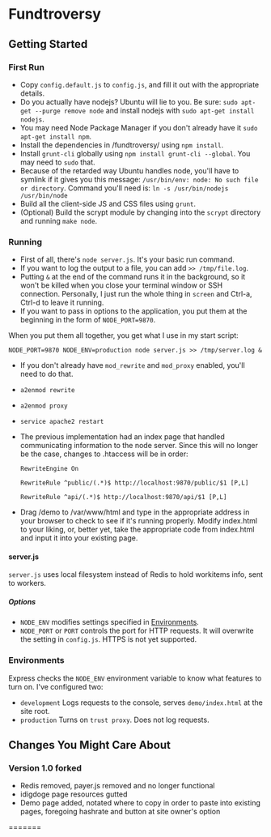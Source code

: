 # Fundtroversy

## Getting Started

### First Run

- Copy `config.default.js` to `config.js`, and fill it out with the appropriate details.
- Do you actually have nodejs? Ubuntu will lie to you. Be sure: `sudo apt-get --purge remove node` and
	install nodejs with `sudo apt-get install nodejs`.
- You may need Node Package Manager if you don't already have it `sudo apt-get install npm`.
- Install the dependencies in /fundtroversy/ using `npm install`.
- Install `grunt-cli` globally using `npm install grunt-cli --global`. You may need to `sudo` that.
- Because of the retarded way Ubuntu handles node, you'll have to symlink if it gives you this message: `/usr/bin/env: node: No such file or directory`. Command you'll need is: `ln -s /usr/bin/nodejs /usr/bin/node`
- Build all the client-side JS and CSS files using `grunt`.
- (Optional) Build the scrypt module by changing into the `scrypt` directory and running `make node`.

### Running

- First of all, there's `node server.js`. It's your basic run command.
- If you want to log the output to a file, you can add `>> /tmp/file.log`.
- Putting `&` at the end of the command runs it in the background, so it won't be killed when you close your terminal window or SSH connection. Personally, I just run the whole thing in `screen` and Ctrl-a, Ctrl-d to leave it running.
- If you want to pass in options to the application, you put them at the beginning in the form of `NODE_PORT=9870`.

When you put them all together, you get what I use in my start script:

`NODE_PORT=9870 NODE_ENV=production node server.js >> /tmp/server.log &`

- If you don't already have `mod_rewrite` and `mod_proxy` enabled, you'll need to do that.
- `a2enmod rewrite`
- `a2enmod proxy`
- `service apache2 restart`

- The previous implementation had an index page that handled communicating information to the node server. Since this will no longer be the case, changes to .htaccess will be in order:

    `RewriteEngine On`
    
    `RewriteRule ^public/(.*)$ http://localhost:9870/public/$1 [P,L]`
    
    `RewriteRule ^api/(.*)$ http://localhost:9870/api/$1 [P,L]`
    

- Drag /demo to /var/www/html and type in the appropriate address in your browser to check to see if it's running properly. Modify index.html to your liking, or, better yet, take the appropriate code from index.html and input it into your existing page.


#### server.js

`server.js` uses local filesystem instead of Redis to hold workitems info, sent to workers.

##### Options

- `NODE_ENV` modifies settings specified in [Environments](#environments).
- `NODE_PORT` or `PORT` controls the port for HTTP requests. It will overwrite the setting in `config.js`. HTTPS is not yet supported.

### Environments

Express checks the `NODE_ENV` environment variable to know what features to turn on. I've configured two:

- `development` Logs requests to the console, serves `demo/index.html` at the site root.
- `production` Turns on `trust proxy`. Does not log requests.


## Changes You Might Care About


### Version 1.0 forked

- Redis removed, payer.js removed and no longer functional
- idigdoge page resources gutted
- Demo page added, notated where to copy in order to paste into existing pages, foregoing hashrate and button at site owner's option

=======

